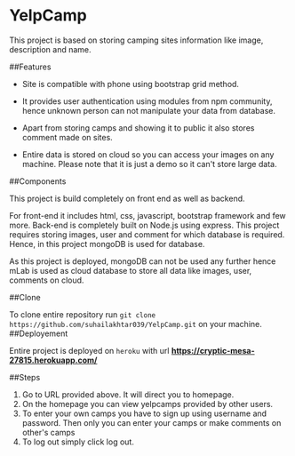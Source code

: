 # YelpCamp
This project is based on storing camping sites information
like image, description and name.

##Features

- Site is compatible with phone using bootstrap grid method.

- It provides user authentication using modules from npm community, hence unknown person can not manipulate your data from database.

- Apart from storing camps and showing it to public it also 
stores comment made on sites. 

- Entire data is stored on cloud so you can access your images
on any machine. Please note that it is just a demo so it can't store large data.

##Components

This project is build completely on front end as well as
backend. 

For front-end it includes html, css, javascript,
bootstrap framework and few more. Back-end is completely
built on Node.js using express. This project requires storing
images, user and comment for which database is required. Hence,
in this project mongoDB is used for database.

As this project is deployed, mongoDB can not be used any
further hence mLab is used as cloud database to store all
data like images, user, comments on cloud.

##Clone

To clone entire repository run `git clone https://github.com/suhailakhtar039/YelpCamp.git` on your machine.
##Deployement

Entire project is deployed on `heroku` with url **https://cryptic-mesa-27815.herokuapp.com/**

##Steps
1. Go to URL provided above. It will direct you to homepage.
2. On the homepage you can view yelpcamps provided by other users.
3. To enter your own camps you have to sign up using username and password. Then only you can enter your camps or make comments on other's camps
4. To log out simply click log out.